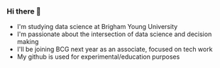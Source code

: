 ### Hi there 👋

- I'm studying data science at Brigham Young University
- I'm passionate about the intersection of data science and decision making
- I'll be joining BCG next year as an associate, focused on tech work
- My github is used for experimental/education purposes
